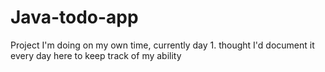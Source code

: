 # Java-todo-app

Project I'm doing on my own time, currently day 1. thought I'd document it every day here to keep track of my ability
